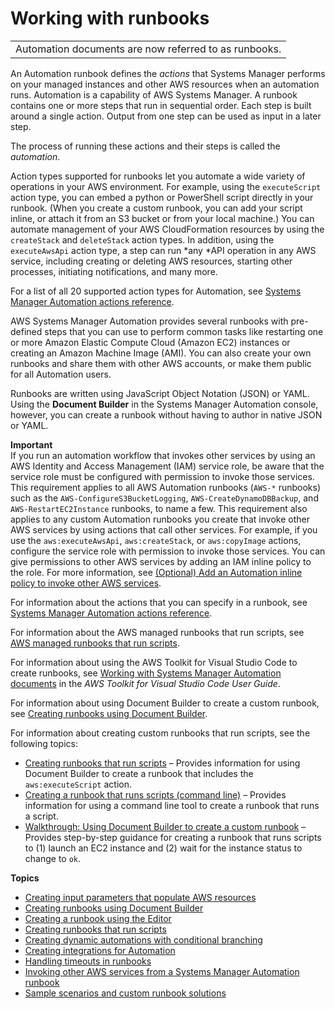 # Working with runbooks<a name="automation-documents"></a>


|  | 
| --- |
| Automation documents are now referred to as runbooks\. | 

An Automation runbook defines the *actions* that Systems Manager performs on your managed instances and other AWS resources when an automation runs\. Automation is a capability of AWS Systems Manager\. A runbook contains one or more steps that run in sequential order\. Each step is built around a single action\. Output from one step can be used as input in a later step\. 

The process of running these actions and their steps is called the *automation*\.

Action types supported for runbooks let you automate a wide variety of operations in your AWS environment\. For example, using the `executeScript` action type, you can embed a python or PowerShell script directly in your runbook\. \(When you create a custom runbook, you can add your script inline, or attach it from an S3 bucket or from your local machine\.\) You can automate management of your AWS CloudFormation resources by using the `createStack` and `deleteStack` action types\. In addition, using the `executeAwsApi` action type, a step can run *any *API operation in any AWS service, including creating or deleting AWS resources, starting other processes, initiating notifications, and many more\. 

For a list of all 20 supported action types for Automation, see [Systems Manager Automation actions reference](automation-actions.md)\.

AWS Systems Manager Automation provides several runbooks with pre\-defined steps that you can use to perform common tasks like restarting one or more Amazon Elastic Compute Cloud \(Amazon EC2\) instances or creating an Amazon Machine Image \(AMI\)\. You can also create your own runbooks and share them with other AWS accounts, or make them public for all Automation users\.

Runbooks are written using JavaScript Object Notation \(JSON\) or YAML\. Using the **Document Builder** in the Systems Manager Automation console, however, you can create a runbook without having to author in native JSON or YAML\.

**Important**  
If you run an automation workflow that invokes other services by using an AWS Identity and Access Management \(IAM\) service role, be aware that the service role must be configured with permission to invoke those services\. This requirement applies to all AWS Automation runbooks \(`AWS-*` runbooks\) such as the `AWS-ConfigureS3BucketLogging`, `AWS-CreateDynamoDBBackup`, and `AWS-RestartEC2Instance` runbooks, to name a few\. This requirement also applies to any custom Automation runbooks you create that invoke other AWS services by using actions that call other services\. For example, if you use the `aws:executeAwsApi`, `aws:createStack`, or `aws:copyImage` actions, configure the service role with permission to invoke those services\. You can give permissions to other AWS services by adding an IAM inline policy to the role\. For more information, see [\(Optional\) Add an Automation inline policy to invoke other AWS services](automation-permissions.md#automation-role-add-inline-policy)\.

For information about the actions that you can specify in a runbook, see [Systems Manager Automation actions reference](automation-actions.md)\.

For information about the AWS managed runbooks that run scripts, see [AWS managed runbooks that run scripts](runbook-scripts.md)\.

For information about using the AWS Toolkit for Visual Studio Code to create runbooks, see [Working with Systems Manager Automation documents](https://docs.aws.amazon.com/toolkit-for-vscode/latest/userguide/systems-manager-automation-docs.html) in the *AWS Toolkit for Visual Studio Code User Guide*\.

For information about using Document Builder to create a custom runbook, see [Creating runbooks using Document Builder](automation-document-builder.md)\. 

For information about creating custom runbooks that run scripts, see the following topics:
+ [Creating runbooks that run scripts](automation-document-script.md) – Provides information for using Document Builder to create a runbook that includes the `aws:executeScript` action\.
+ [Creating a runbook that runs scripts \(command line\)](automation-document-script-commandline.md) – Provides information for using a command line tool to create a runbook that runs a script\.
+ [ Walkthrough: Using Document Builder to create a custom runbook](automation-walk-document-builder.md) – Provides step\-by\-step guidance for creating a runbook that runs scripts to \(1\) launch an EC2 instance and \(2\) wait for the instance status to change to `ok`\.

**Topics**
+ [Creating input parameters that populate AWS resources](populating-input-parameters.md)
+ [Creating runbooks using Document Builder](automation-document-builder.md)
+ [Creating a runbook using the Editor](automation-document-editor.md)
+ [Creating runbooks that run scripts](automation-document-script.md)
+ [Creating dynamic automations with conditional branching](automation-branchdocs.md)
+ [Creating integrations for Automation](creating-integrations.md)
+ [Handling timeouts in runbooks](automation-handling-timeouts.md)
+ [Invoking other AWS services from a Systems Manager Automation runbook](automation-aws-apis-calling.md)
+ [Sample scenarios and custom runbook solutions](automation-document-samples.md)